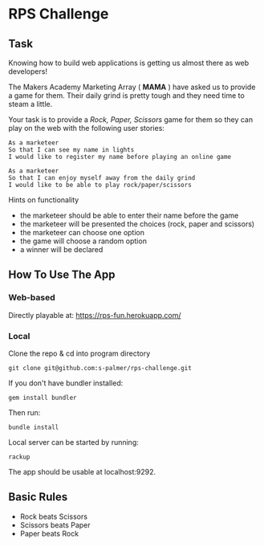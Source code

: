 # RPS Challenge

## Task

Knowing how to build web applications is getting us almost there as web developers!

The Makers Academy Marketing Array ( **MAMA** ) have asked us to provide a game for them. Their daily grind is pretty tough and they need time to steam a little.

Your task is to provide a _Rock, Paper, Scissors_ game for them so they can play on the web with the following user stories:

```
As a marketeer
So that I can see my name in lights
I would like to register my name before playing an online game

As a marketeer
So that I can enjoy myself away from the daily grind
I would like to be able to play rock/paper/scissors
```

Hints on functionality

- the marketeer should be able to enter their name before the game
- the marketeer will be presented the choices (rock, paper and scissors)
- the marketeer can choose one option
- the game will choose a random option
- a winner will be declared

## How To Use The App

### Web-based

Directly playable at: https://rps-fun.herokuapp.com/

### Local

Clone the repo & cd into program directory

```
git clone git@github.com:s-palmer/rps-challenge.git
```

If you don't have bundler installed:
```
gem install bundler
```
Then run:
```
bundle install
```
Local server can be started by running:
```
rackup
```
The app should be usable at localhost:9292.

## Basic Rules

- Rock beats Scissors
- Scissors beats Paper
- Paper beats Rock
